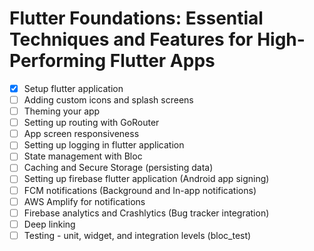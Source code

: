 # Flutter Foundations: Essential Techniques and Features for High-Performing Flutter Apps

- [x] Setup flutter application
- [ ] Adding custom icons and splash screens
- [ ] Theming your app
- [ ] Setting up routing with GoRouter
- [ ] App screen responsiveness
- [ ] Setting up logging in flutter application
- [ ] State management with Bloc
- [ ] Caching and Secure Storage (persisting data)
- [ ] Setting up firebase flutter application (Android app signing)
- [ ] FCM notifications (Background and In-app notifications)
- [ ] AWS Amplify for notifications
- [ ] Firebase analytics and Crashlytics (Bug tracker integration)
- [ ] Deep linking
- [ ] Testing - unit, widget, and integration levels (bloc_test)